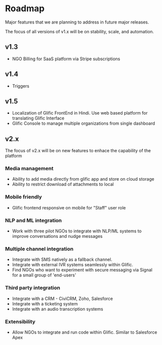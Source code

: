 # Roadmap
Major features that we are planning to address in future major releases.

The focus of all versions of v1.x will be on stability, scale, and automation.

## v1.3
- NGO Billing for SaaS platform via Stripe subscriptions

## v1.4
- Triggers

## v1.5
- Localization of Glific FrontEnd in Hindi. Use web based platform for translating Glific Interface
- Glific Console to manage multiple organizations from single dashboard

## v2.x

The focus of v2.x will be on new features to enhace the capability of the platform

### Media management
- Ability to add media directly from glific app and store on cloud storage
- Ability to restrict download of attachments to local

### Mobile friendly
- Glific frontend responsive on mobile for "Staff" user role

### NLP and ML integration
- Work with three pilot NGOs to integrate with NLP/ML systems to improve conversations and nudge messages

### Multiple channel integration
- Integrate with SMS natively as a fallback channel.
- Integrate with external IVR systems seamlessly within Glific.
- Find NGOs who want to experiment with secure messaging via Signal for a small group of 'end-users'

### Third party integration
- Integrate with a CRM - CiviCRM, Zoho, Salesforce
- Integrate with a ticketing system
- Integrate with an audio transcription systems

### Extensibility
- Allow NGOs to integrate and run code within Glific. Similar to Salesforce Apex
